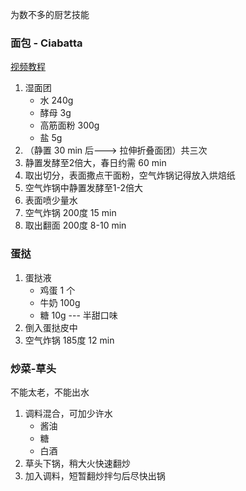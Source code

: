 
为数不多的厨艺技能


### 面包 - Ciabatta
[视频教程](https://www.bilibili.com/video/BV1MHFbeHErq/)
1. 湿面团
    - 水 240g
    - 酵母 3g
    - 高筋面粉 300g
    - 盐 5g
2. （静置 30 min 后---> 拉伸折叠面团）共三次
3. 静置发酵至2倍大，春日约需 60 min
4. 取出切分，表面撒点干面粉，空气炸锅记得放入烘焙纸
5. 空气炸锅中静置发酵至1-2倍大
6. 表面喷少量水
7. 空气炸锅 200度 15 min
8. 取出翻面 200度 8-10 min



### 蛋挞
1. 蛋挞液
    - 鸡蛋 1 个
    - 牛奶 100g
    - 糖 10g --- 半甜口味
2. 倒入蛋挞皮中
3. 空气炸锅 185度 12 min



### 炒菜-草头
不能太老，不能出水
1. 调料混合，可加少许水
    - 酱油
    - 糖
    - 白酒
2. 草头下锅，稍大火快速翻炒
3. 加入调料，短暂翻炒拌匀后尽快出锅








